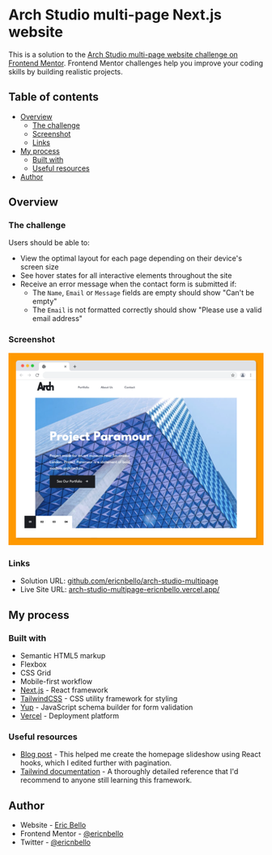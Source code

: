 # Arch Studio multi-page Next.js website

This is a solution to the [Arch Studio multi-page website challenge on Frontend Mentor](https://www.frontendmentor.io/challenges/arch-studio-multipage-website-wNIbOFYR6). Frontend Mentor challenges help you improve your coding skills by building realistic projects.

## Table of contents

- [Overview](#overview)
  - [The challenge](#the-challenge)
  - [Screenshot](#screenshot)
  - [Links](#links)
- [My process](#my-process)
  - [Built with](#built-with)
  - [Useful resources](#useful-resources)
- [Author](#author)

## Overview

### The challenge

Users should be able to:

- View the optimal layout for each page depending on their device's screen size
- See hover states for all interactive elements throughout the site
- Receive an error message when the contact form is submitted if:
  - The `Name`, `Email` or `Message` fields are empty should show "Can't be empty"
  - The `Email` is not formatted correctly should show "Please use a valid email address"

### Screenshot

![Arch Studio Screenshot](./public/assets/screenshot.png)

### Links

- Solution URL: [github.com/ericnbello/arch-studio-multipage](https://github.com/ericnbello/arch-studio-multipage)
- Live Site URL: [arch-studio-multipage-ericnbello.vercel.app/](https://arch-studio-multipage-ericnbello.vercel.app/)

## My process

### Built with

- Semantic HTML5 markup
- Flexbox
- CSS Grid
- Mobile-first workflow
- [Next.js](https://nextjs.org/) - React framework
- [TailwindCSS](https://tailwindcss.com/) - CSS utility framework for styling
- [Yup](https://github.com/jquense/yup) - JavaScript schema builder for form validation
- [Vercel](https://vercel.com/) - Deployment platform

### Useful resources

- [Blog post](https://javascript.plainenglish.io/creating-a-simple-image-slider-using-react-73a0874119f1) - This helped me create the homepage slideshow using React hooks, which I edited further with pagination. 
- [Tailwind documentation](https://tailwindcss.com/docs) - A thoroughly detailed reference that I'd recommend to anyone still learning this framework.

## Author

- Website - [Eric Bello](https://www.ericnbello.com)
- Frontend Mentor - [@ericnbello](https://www.frontendmentor.io/profile/ericnbello)
- Twitter - [@ericnbello](https://www.twitter.com/ericnbello)